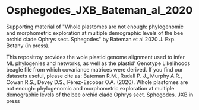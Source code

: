 # Osphegodes_JXB_Bateman_al_2020
Supporting material of "Whole plastomes are not enough: phylogenomic and morphometric exploration at multiple demographic levels of the bee orchid clade Ophrys sect. Sphegodes" by Bateman et al 2020 J. Exp. Botany (in press).

This repositroy provides the wole plastid genome alignment used to infer ML phylogenies and networks, as well as the plastid' Genotype Likelihoods beagle file from which covariance matrices were derived.
If you find our datasets useful, please cite as:
Bateman R.M., Rudall P. J., Murphy A.R., Cowan R.S., Devey D.S., Pérez-Escobar O.A. (2020). Whole plastomes are not enough: phylogenomic and morphometric exploration at multiple demographic levels of the bee orchid clade Ophrys sect. Sphegodes. JXB in press

